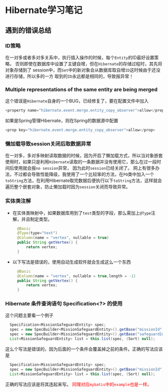 # Hibernate学习笔记
## 遇到的错误总结
### ID策略
在一对多或者多对多关系中，执行插入操作的时候，每个`Entity`的ID最好设置策略，
否则即使在数据库中设置了主键自增，但在`Hibernate`的存储过程时，其先将对象存储到了
session中，而`Set`中的新对象会从数据库取自增`ID`这时候由于还没进行存储，所以多的一方
取到的`ID`永远都是相同的，导致报异常！

### Multiple representations of the same entity are being merged
这个错误是`Hibernate`自身的一个BUG，已经修复了，要在配置文件中加入
```java
<property name="hibernate.event.merge.entity_copy_observer">allow</property>
```
如果是Spring管理Hibernate，则在Spring的数据源中配置
```java
<prop key="hibernate.event.merge.entity_copy_observer">allow</prop>
```
### 懒加载导致session关闭后取数据异常
在一对多，多对多映射读取数据的时候，因为开启了懒加载方式，所以当对象嵌套使用时，如果只是利用`Hibernate`读取的一条数据并没有使用它，那么在过一段时间后使用就会报`no session`异常， 因为此时`session`已经关闭了。
网上有很多办法，不过都会导致性能降级，我使用了一个比较笨的方法，在`PO`类中加入一个`toString`方法，在利用Hibernate取完数据后便执行以下`toString`方法，这样就会遍历整个嵌套对象，防止懒加载时因为`session`关闭而导致异常。

### 实体类注解
* 在实体类映射中，如果数据库用到了`test`类型的字段，那么需加上`@Type`注解，并且制定类型。
  ```java
    @Basic
    @Type(type="text")
    @Column(name = "vertex", nullable = true)
    public String getVertex() {
        return vertex;
    }
  ```
* 以下写法是错误的，使用自动生成软件就会生成这么一个东西
  ```java
    @Basic
    @Column(name = "vertex", nullable = true,length = -1)
    public String getVertex() {
        return vertex;
    }
  ```

### Hibernate 条件查询语句 Specification<?> 的使用
这个问题主要看一个例子
```java
  Specification<MissionSafeguardEntity> spec;
  spec = new SpecBuilder<MissionSafeguardEntity>().getBase("missionId", MatchType.equal, missionID);
  spec = new SpecBuilder<MissionSafeguardEntity>().getBase("safeguardId", MatchType.equal, safeguardID));
  List<MissionSafeguardEntity> list = this.list(spec, (Sort) null);
```
这么个写法是错误的，因为后面的一个条件会覆盖掉之前的条件。正确的写法应该是
```java
  Specification<MissionSafeguardEntity> spec;
  spec = new SpecBuilder<MissionSafeguardEntity>().getBase("missionId", MatchType.equal, missionID).and(new SpecBuilder<MissionSafeguardEntity>().getBase("safeguardId",MatchType.equal, safeguardID));
  List<MissionSafeguardEntity> list = this.list(spec, (Sort) null);
```
正确的写法应该是将其连起来写。 <font color = 'red'>同理对应`mybatis`中的`example`也是一样。</font>
